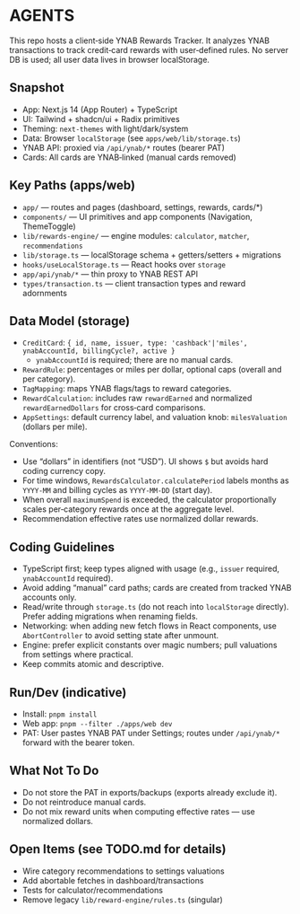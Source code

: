 # AGENTS

This repo hosts a client‑side YNAB Rewards Tracker. It analyzes YNAB transactions to track credit‑card rewards with user‑defined rules. No server DB is used; all user data lives in browser localStorage.

## Snapshot
- App: Next.js 14 (App Router) + TypeScript
- UI: Tailwind + shadcn/ui + Radix primitives
- Theming: `next-themes` with light/dark/system
- Data: Browser `localStorage` (see `apps/web/lib/storage.ts`)
- YNAB API: proxied via `/api/ynab/*` routes (bearer PAT)
- Cards: All cards are YNAB‑linked (manual cards removed)

## Key Paths (apps/web)
- `app/` — routes and pages (dashboard, settings, rewards, cards/*)
- `components/` — UI primitives and app components (Navigation, ThemeToggle)
- `lib/rewards-engine/` — engine modules: `calculator`, `matcher`, `recommendations`
- `lib/storage.ts` — localStorage schema + getters/setters + migrations
- `hooks/useLocalStorage.ts` — React hooks over `storage`
- `app/api/ynab/*` — thin proxy to YNAB REST API
- `types/transaction.ts` — client transaction types and reward adornments

## Data Model (storage)
- `CreditCard`: `{ id, name, issuer, type: 'cashback'|'miles', ynabAccountId, billingCycle?, active }`
  - `ynabAccountId` is required; there are no manual cards.
- `RewardRule`: percentages or miles per dollar, optional caps (overall and per category).
- `TagMapping`: maps YNAB flags/tags to reward categories.
- `RewardCalculation`: includes raw `rewardEarned` and normalized `rewardEarnedDollars` for cross‑card comparisons.
- `AppSettings`: default currency label, and valuation knob: `milesValuation` (dollars per mile).

Conventions:
- Use “dollars” in identifiers (not “USD”). UI shows `$` but avoids hard coding currency copy.
- For time windows, `RewardsCalculator.calculatePeriod` labels months as `YYYY-MM` and billing cycles as `YYYY-MM-DD` (start day).
- When overall `maximumSpend` is exceeded, the calculator proportionally scales per‑category rewards once at the aggregate level.
- Recommendation effective rates use normalized dollar rewards.

## Coding Guidelines
- TypeScript first; keep types aligned with usage (e.g., `issuer` required, `ynabAccountId` required).
- Avoid adding “manual” card paths; cards are created from tracked YNAB accounts only.
- Read/write through `storage.ts` (do not reach into `localStorage` directly). Prefer adding migrations when renaming fields.
- Networking: when adding new fetch flows in React components, use `AbortController` to avoid setting state after unmount.
- Engine: prefer explicit constants over magic numbers; pull valuations from settings where practical.
- Keep commits atomic and descriptive.

## Run/Dev (indicative)
- Install: `pnpm install`
- Web app: `pnpm --filter ./apps/web dev`
- PAT: User pastes YNAB PAT under Settings; routes under `/api/ynab/*` forward with the bearer token.

## What Not To Do
- Do not store the PAT in exports/backups (exports already exclude it).
- Do not reintroduce manual cards.
- Do not mix reward units when computing effective rates — use normalized dollars.

## Open Items (see TODO.md for details)
- Wire category recommendations to settings valuations
- Add abortable fetches in dashboard/transactions
- Tests for calculator/recommendations
- Remove legacy `lib/reward-engine/rules.ts` (singular)
